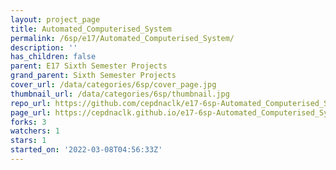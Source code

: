 ```yaml
---
layout: project_page
title: Automated_Computerised_System
permalink: /6sp/e17/Automated_Computerised_System/
description: ''
has_children: false
parent: E17 Sixth Semester Projects
grand_parent: Sixth Semester Projects
cover_url: /data/categories/6sp/cover_page.jpg
thumbnail_url: /data/categories/6sp/thumbnail.jpg
repo_url: https://github.com/cepdnaclk/e17-6sp-Automated_Computerised_System
page_url: https://cepdnaclk.github.io/e17-6sp-Automated_Computerised_System
forks: 3
watchers: 1
stars: 1
started_on: '2022-03-08T04:56:33Z'
---
```


